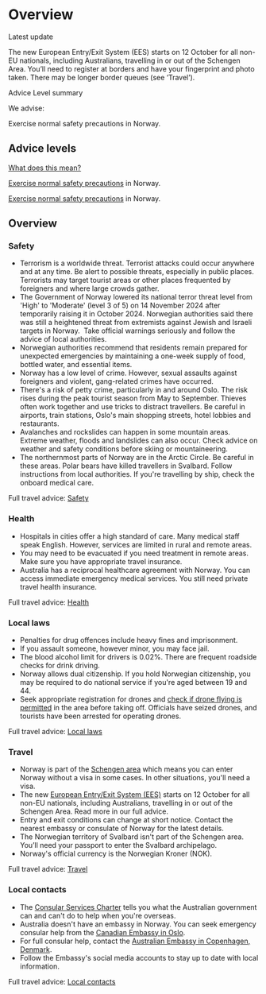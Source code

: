 # Overview

Latest update

The new European Entry/Exit System (EES) starts on 12 October for all non-EU nationals, including Australians, travelling in or out of the Schengen Area. You’ll need to register at borders and have your fingerprint and photo taken. There may be longer border queues (see ‘Travel’).

Advice Level summary

We advise:

Exercise normal safety precautions in Norway.

## Advice levels

[What does this mean?](/before-you-go/travel-advice-explained/)

[Exercise normal safety precautions](https://www.smartraveller.gov.au/consular-services/travel-advice-explained#level1) in Norway.

[Exercise normal safety precautions](https://www.smartraveller.gov.au/consular-services/travel-advice-explained#level1) in Norway.

## Overview

### Safety

* Terrorism is a worldwide threat. Terrorist attacks could occur anywhere and at any time. Be alert to possible threats, especially in public places. Terrorists may target tourist areas or other places frequented by foreigners and where large crowds gather.
* The Government of Norway lowered its national terror threat level from 'High' to 'Moderate' (level 3 of 5) on 14 November 2024 after temporarily raising it in October 2024. Norwegian authorities said there was still a heightened threat from extremists against Jewish and Israeli targets in Norway.  Take official warnings seriously and follow the advice of local authorities.
* Norwegian authorities recommend that residents remain prepared for unexpected emergencies by maintaining a one-week supply of food, bottled water, and essential items.
* Norway has a low level of crime. However, sexual assaults against foreigners and violent, gang-related crimes have occurred.
* There's a risk of petty crime, particularly in and around Oslo. The risk rises during the peak tourist season from May to September. Thieves often work together and use tricks to distract travellers. Be careful in airports, train stations, Oslo's main shopping streets, hotel lobbies and restaurants.
* Avalanches and rockslides can happen in some mountain areas. Extreme weather, floods and landslides can also occur. Check advice on weather and safety conditions before skiing or mountaineering.
* The northernmost parts of Norway are in the Arctic Circle. Be careful in these areas. Polar bears have killed travellers in Svalbard. Follow instructions from local authorities. If you're travelling by ship, check the onboard medical care.

Full travel advice: [Safety](#safety)

### Health

* Hospitals in cities offer a high standard of care. Many medical staff speak English. However, services are limited in rural and remote areas.
* You may need to be evacuated if you need treatment in remote areas. Make sure you have appropriate travel insurance.
* Australia has a reciprocal healthcare agreement with Norway. You can access immediate emergency medical services. You still need private travel health insurance.

Full travel advice: [Health](#health)

### Local laws

* Penalties for drug offences include heavy fines and imprisonment.
* If you assault someone, however minor, you may face jail.
* The blood alcohol limit for drivers is 0.02%. There are frequent roadside checks for drink driving.
* Norway allows dual citizenship. If you hold Norwegian citizenship, you may be required to do national service if you're aged between 19 and 44.
* Seek appropriate registration for drones and [check if drone flying is permitted](https://luftfartstilsynet.no/en/drones/no-drone-zones/) in the area before taking off. Officials have seized drones, and tourists have been arrested for operating drones.

Full travel advice: [Local laws](#local-laws)

### Travel

* Norway is part of the [Schengen area](/before-you-go/basics/visas-and-entry-requirements-europe-and-schengen-area "Visas and entry requirements in Europe and the Schengen Area") which means you can enter Norway without a visa in some cases. In other situations, you'll need a visa.
* The new [European Entry/Exit System (EES)](https://travel-europe.europa.eu/ees_en) starts on 12 October for all non-EU nationals, including Australians, travelling in or out of the Schengen Area. Read more in our full advice.
* Entry and exit conditions can change at short notice. Contact the nearest embassy or consulate of Norway for the latest details.
* The Norwegian territory of Svalbard isn't part of the Schengen area. You’ll need your passport to enter the Svalbard archipelago.
* Norway's official currency is the Norwegian Kroner (NOK).

Full travel advice: [Travel](#travel)

### Local contacts

* The [Consular Services Charter](/node/46) tells you what the Australian government can and can't do to help when you're overseas.
* Australia doesn't have an embassy in Norway. You can seek emergency consular help from the [Canadian Embassy in Oslo](https://travel.gc.ca/destinations/norway).
* For full consular help, contact the [Australian Embassy in Copenhagen, Denmark](http://www.denmark.embassy.gov.au/cpgn/home.html).
* Follow the Embassy's social media accounts to stay up to date with local information.

Full travel advice: [Local contacts](#local-contacts)